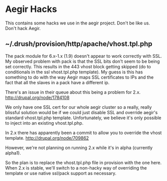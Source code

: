 Aegir Hacks
===========

This contains some hacks we use in the aegir project. Don't be like us. Don't hack Aegir.

~/.drush/provision/http/apache/vhost.tpl.php
--------------------------------------------

The pack module for 6.x-1.x (1.9) doesn't appear to work correctly with SSL. 
My observed problem with pack is that the SSL bits don't seem to be being set correctly. 
This results in the 443 vhost block getting skipped (do to conditionals in the ssl 
vhost.tpl.php template). My guess is this has something to do with the way Aegir maps 
SSL certificates to IPs and the fact that all the slaves in a pack have a different ip.

There's an issue in their queue about this being a problem for 2.x.
http://drupal.org/node/1784108

We only have one SSL cert for our whole aegir cluster so a really, really blissful 
solution would be if we could just disable SSL and override aegir's standard vhost.tpl.php 
template. Unfortunately, we believe it's only possible to inject into an existing vhost.tpl.php.

In 2.x there has apparently been a commit to allow you to override the vhost template.
http://drupal.org/node/709862

However, we're not planning on running 2.x while it's in alpha (currently alpha1).

So the plan is to replace the vhost.tpl.php file in provision with the one here.
When 2.x is stable, we'll switch to a non-hacky way of overriding the template
or use native ssl/pack support as necessary.
